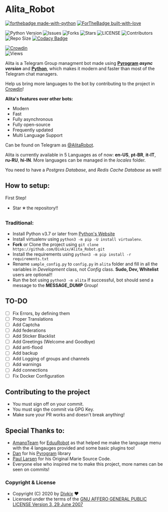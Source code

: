 # Alita_Robot

[![forthebadge made-with-python](http://ForTheBadge.com/images/badges/made-with-python.svg)](https://www.python.org/)
[![ForTheBadge built-with-love](http://ForTheBadge.com/images/badges/built-with-love.svg)](https://GitHub.com/Divkix/)</br>

![Python Version](https://img.shields.io/badge/python-3.7-green?style=for-the-badge&logo=appveyor)
![Issues](https://img.shields.io/github/issues/Divkix/Alita_Robot?style=for-the-badge&logo=appveyor)
![Forks](https://img.shields.io/github/forks/Divkix/Alita_Robot?style=for-the-badge&logo=appveyor)
![Stars](https://img.shields.io/github/stars/Divkix/Alita_Robot?style=for-the-badge&logo=appveyor)
![LICENSE](https://img.shields.io/github/license/Divkix/Alita_Robot?style=for-the-badge&logo=appveyor)
![Contributors](https://img.shields.io/github/contributors/Divkix/Alita_Robot?style=for-the-badge&logo=appveyor)
![Repo Size](https://img.shields.io/github/repo-size/Divkix/Alita_Robot?style=for-the-badge&logo=appveyor)
[![Codacy Badge](https://api.codacy.com/project/badge/Grade/4ed13d169d5246c983bfcbfa813b6194)](https://app.codacy.com/gh/Divkix/Alita_Robot?utm_source=github.com&utm_medium=referral&utm_content=Divkix/Alita_Robot&utm_campaign=Badge_Grade_Settings)</br>

[![Crowdin](https://badges.crowdin.net/alita_robot/localized.svg)](https://crowdin.com/project/alita_robot)</br>
![Views](https://hits.seeyoufarm.com/api/count/incr/badge.svg?url=https://github.com/Divkix/Alita_Robot&title=Profile%20Views)</br>


Alita is a Telegram Group managment bot made using **[Pyrogram](https://docs.pyrogram.org) _async version_** and **[Python](https://python.org)**, which makes it modern and faster than most of the Telegram chat managers.

Help us bring more languages to the bot by contributing to the project in [Crowdin](https://crowdin.com/project/alitarobot)!

**Alita's features over other bots:**
-   Modern
-   Fast
-   Fully asynchronous
-   Fully open-source
-   Frequently updated
-   Multi Language Support

Can be found on Telegram as [@AlitaRobot](https://t.me/AlitaRobot).

Alita is currently available in 5 Languages as of now: **en-US**, **pt-BR**, **it-IT**, **ru-RU**, **hi-IN**.
More languages can be managed in the _locales_ folder.

You need to have a *Postgres Database*, and *Redis Cache Database* as well!

## How  to setup:

First Step!
- Star **⭐** the repository!!

### Traditional:
- Install Python v3.7 or later from [Python's Website](https://python.org)
- Install virtualenv using `python3 -m pip -U install virtualenv`.
- **Fork** or Clone the project using `git clone https://github.com/Divkix/Alita_Robot.git`
- Install the requirements using `python3 -m pip install -r requirements.txt`
- Rename `sample_config.py` to `config.py` in `alita` folder and fill in all the variables in *Development* class, not *Config* class. **Sudo, Dev, Whitelist** users are optional!!
- Run the bot using `python3 -m alita`
If successful, bot should send a message to the **MESSAGE_DUMP** Group!

## TO-DO
- [ ] Fix Errors, by defining them
- [ ] Proper Translations
- [ ] Add Captcha
- [ ] Add federations
- [ ] Add Sticker Blacklist
- [ ] Add Greetings (Welcome and Goodbye)
- [ ] Add anti-flood
- [ ] Add backup
- [ ] Add Logging of groups and channels
- [ ] Add warnings
- [ ] Add connections
- [ ] Fix Docker Configuration

## Contributing to the project

 - You must sign off on your commit.
 - You must sign the commit via GPG Key.
 - Make sure your PR works and doesn't break anything!

## Special Thanks to:
- [AmanoTeam](https://github.com/AmanoTeam/) for [EduuRobot](https://github.com/AmanoTeam/EduuRobot/tree/rewrite) as that helped me make the language menu with the 4 langauges provided and some basic plugins too!
- [Dan](https://github.com/delivrance) for his [Pyrogram](https://github.com/pyrogram) library
- [Paul Larsen](https://github.com/PaulSonOfLars) for his Original Marie Source Code.
- Everyone else who inspired me to make this project, more names can be seen on commits!

### Copyright & License

* Copyright (C) 2020 by [Divkix](https://github.com/Divkix) ❤️️
* Licensed under the terms of the [GNU AFFERO GENERAL PUBLIC LICENSE Version 3, 29 June 2007](https://github.com/Divkix/Alita_Robot/blob/master/LICENSE)
